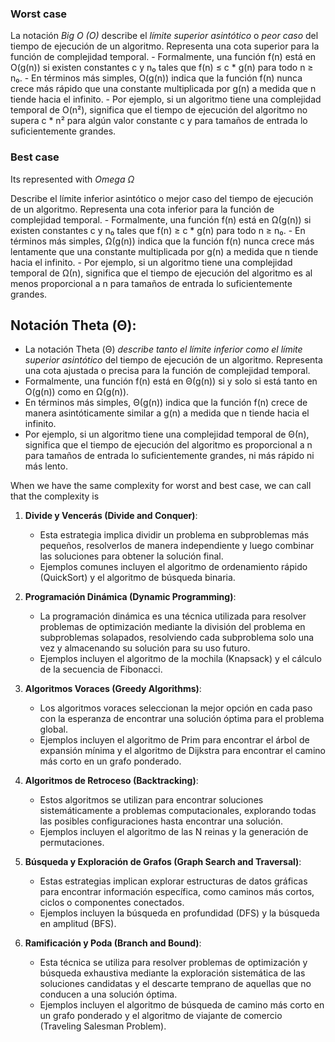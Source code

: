 ### Worst case

La notación *Big O (O)* describe el *límite superior asintótico* o *peor caso* del tiempo de ejecución de un algoritmo. Representa una cota superior para la función de complejidad temporal.
    - Formalmente, una función f(n) está en O(g(n)) si existen constantes c y n₀ tales que f(n) ≤ c * g(n) para todo n ≥ n₀.
    - En términos más simples, O(g(n)) indica que la función f(n) nunca crece más rápido que una constante multiplicada por g(n) a medida que n tiende hacia el infinito.
    - Por ejemplo, si un algoritmo tiene una complejidad temporal de O(n²), significa que el tiempo de ejecución del algoritmo no supera c * n² para algún valor constante c y para tamaños de entrada lo suficientemente grandes.
### Best case
Its represented with *Omega Ω*
    
 Describe el límite inferior asintótico o mejor caso del tiempo de ejecución de un algoritmo. Representa una cota inferior para la función de complejidad temporal.
    - Formalmente, una función f(n) está en Ω(g(n)) si existen constantes c y n₀ tales que f(n) ≥ c * g(n) para todo n ≥ n₀.
    - En términos más simples, Ω(g(n)) indica que la función f(n) nunca crece más lentamente que una constante multiplicada por g(n) a medida que n tiende hacia el infinito.
    - Por ejemplo, si un algoritmo tiene una complejidad temporal de Ω(n), significa que el tiempo de ejecución del algoritmo es al menos proporcional a n para tamaños de entrada lo suficientemente grandes.
## **Notación Theta (Θ)**:
    
- La notación Theta (Θ) *describe tanto el límite inferior como el límite superior asintótico* del tiempo de ejecución de un algoritmo. Representa una cota ajustada o precisa para la función de complejidad temporal.
- Formalmente, una función f(n) está en Θ(g(n)) si y solo si está tanto en O(g(n)) como en Ω(g(n)).
- En términos más simples, Θ(g(n)) indica que la función f(n) crece de manera asintóticamente similar a g(n) a medida que n tiende hacia el infinito.
- Por ejemplo, si un algoritmo tiene una complejidad temporal de Θ(n), significa que el tiempo de ejecución del algoritmo es proporcional a n para tamaños de entrada lo suficientemente grandes, ni más rápido ni más lento.

When we have the same complexity for worst and best case, we can call that the complexity is 

1. **Divide y Vencerás (Divide and Conquer)**:
    
    - Esta estrategia implica dividir un problema en subproblemas más pequeños, resolverlos de manera independiente y luego combinar las soluciones para obtener la solución final.
    - Ejemplos comunes incluyen el algoritmo de ordenamiento rápido (QuickSort) y el algoritmo de búsqueda binaria.
2. **Programación Dinámica (Dynamic Programming)**:
    
    - La programación dinámica es una técnica utilizada para resolver problemas de optimización mediante la división del problema en subproblemas solapados, resolviendo cada subproblema solo una vez y almacenando su solución para su uso futuro.
    - Ejemplos incluyen el algoritmo de la mochila (Knapsack) y el cálculo de la secuencia de Fibonacci.
3. **Algoritmos Voraces (Greedy Algorithms)**:
    
    - Los algoritmos voraces seleccionan la mejor opción en cada paso con la esperanza de encontrar una solución óptima para el problema global.
    - Ejemplos incluyen el algoritmo de Prim para encontrar el árbol de expansión mínima y el algoritmo de Dijkstra para encontrar el camino más corto en un grafo ponderado.
4. **Algoritmos de Retroceso (Backtracking)**:
    
    - Estos algoritmos se utilizan para encontrar soluciones sistemáticamente a problemas computacionales, explorando todas las posibles configuraciones hasta encontrar una solución.
    - Ejemplos incluyen el algoritmo de las N reinas y la generación de permutaciones.
5. **Búsqueda y Exploración de Grafos (Graph Search and Traversal)**:
    
    - Estas estrategias implican explorar estructuras de datos gráficas para encontrar información específica, como caminos más cortos, ciclos o componentes conectados.
    - Ejemplos incluyen la búsqueda en profundidad (DFS) y la búsqueda en amplitud (BFS).
6. **Ramificación y Poda (Branch and Bound)**:
    
    - Esta técnica se utiliza para resolver problemas de optimización y búsqueda exhaustiva mediante la exploración sistemática de las soluciones candidatas y el descarte temprano de aquellas que no conducen a una solución óptima.
    - Ejemplos incluyen el algoritmo de búsqueda de camino más corto en un grafo ponderado y el algoritmo de viajante de comercio (Traveling Salesman Problem).